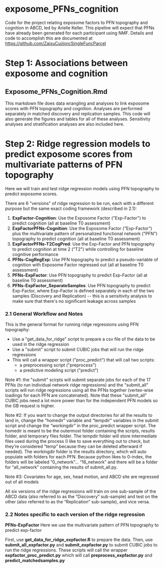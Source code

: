 # exposome_PFNs_cognition
Code for the project relating exposome factors to PFN topography and cognition in ABCD, led by Arielle Keller.
This pipeline will expect that PFNs have already been generated for each participant using NMF. Details and code to accomplish this are documented at https://github.com/ZaixuCui/pncSingleFuncParcel

# Step 1: Associations between exposome and cognition

## Exposome_PFNs_Cognition.Rmd

This markdown file does data wrangling and analyses to link exposome scores with PFN topography and cognition. Analyses are performed separately in matched discovery and replication samples. This code will also generate the figures and tables for all of these analyses. Sensitivity analyses and stratification analyses are also included here. 


# Step 2: Ridge regression models to predict exposome scores from multivariate patterns of PFN topography
Here we will train and test ridge regression models using PFN topography to predict exposome scores.

There are 6 "versions" of ridge regression to be run, each with a different purpose but the same exact coding framework (described in 2.1):
1. **ExpFactor-Cognition**: Use the Exposome Factor ("Exp-Factor") to predict cognition (all at baseline T0 assessment)
2. **ExpFactorPFNs-Cognition**: Use the Exposome Factor ("Exp-Factor") plus the multivariate pattern of personalized functional network ("PFN") topography to predict cognition (all at baseline T0 assessment)
3. **ExpFactorPFNs-T2CogPred**: Use the Exp-Factor and PFN topography to predict cognition at time 2 ("T2") while controlling for baseline cognitive performance
4. **PFNs-CogRegExp**: Use PFN topography to predict a pseudo-variable of cognition with Exposome Factor regressed out (all at baseline T0 assessment)
5. **PFNs-ExpFactor**: Use PFN topography to predict Exp-Factor (all at baseline T0 assessment)
6. **PFNs-ExpFactor_SeparateSamples**: Use PFN topography to predict Exp-Factor, where Exp-Factor is defined separately in each of the two samples (Discovery and Replication) -- this is a sensitivity analysis to make sure that there's no significant leakage across samples


### 2.1	General Workflow and Notes

This is the general format for running ridge regressions using PFN topography:

- Use a "get_data_for_ridge" script to prepare a csv file of the data to be used in the ridge regression
- Use a "submit" script to submit CUBIC jobs that will run the ridge regressions
- This will call a wrapper script ("proc_predict") that will call two scripts:
  - a preprocessing script ("preprocess")
  - a predictive modeling script ("predict")

Note #1: the "submit" scirpts will submit separate jobs for each of the 17 PFNs (to run individual network ridge regressions) and the "submit_all" scripts will run ridge regressions using all the PFNs together (vertex-wise loadings for each PFN are concatenated). Note that these "submit_all" CUBIC jobs need a lot more power than for the independent PFN models so the GB request is higher.

Note #2: If you want to change the output directories for all the results to land in, change the “homedir” variable and “tempdir” variables in the submit script and change the “workingdir” in the proc_predict wrapper script. The homedir is meant to be the outermost folder containing the scripts, results folder, and temporary files folder. The tempdir folder will store intermediate files used during the process (I like to save everything out to check, but they’re considered “temp” because they can be deleted afterward if needed). The workingdir folder is the results directory, which will auto populate with folders for each PFN. Because python likes to 0-index, the folders will be labeled “0_network”… “16_network” and there will be a folder for “all_network” containing the results of submit_all.py. 

Note #3: Covariates for age, sex, head motion, and ABCD site are regressed out of all models

All six versions of the ridge regressions will train on one sub-sample of the ABCD data (also referred to as the “Discovery” sub-sample) and test on the other (also referred to as the “Replication” sub-sample), and vice versa. 

### 2.2 Notes specific to each version of the ridge regression

**PFNs-ExpFactor**
Here we use the multivariate pattern of PFN topography to predict exp-factor

First, use **get_data_for_ridge_expfactor.R** to prepare the data. Then, use **submit_all_expfactor.py** and **submit_expfactor.py** to submit CUBIC jobs to run the ridge regressions. These scripts will call the wrapper **expfactor_proc_predict.py** which will call **preprocess_expfactor.py** and **predict_matchedsamples.py**

